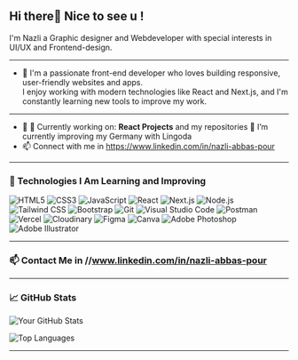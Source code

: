 ## Hi there👋 Nice to see u !
I'm Nazli a Graphic designer and Webdeveloper with special interests in UI/UX and Frontend-design.
____________________________________________________________________________________________________________

- 🔭 I'm a passionate front-end developer who loves building responsive, user-friendly websites and apps.  
I enjoy working with modern technologies like React and Next.js, and I'm constantly learning new tools to improve my work.

_________________________________________________________________________________________________________________________________

- 🌱 🔭 Currently working on: **React Projects** and my repositories 
💬 I’m currently improving my Germany with Lingoda
- 📫 Connect with me in https://www.linkedin.com/in/nazli-abbas-pour
_________________________________________________________________________________________________________________________________

### 🚀 Technologies I Am Learning and Improving
![HTML5](https://img.shields.io/badge/-HTML5-E34F26?style=flat-square&logo=html5&logoColor=white)
![CSS3](https://img.shields.io/badge/-CSS3-1572B6?style=flat-square&logo=css3)
![JavaScript](https://img.shields.io/badge/-JavaScript-F7DF1E?style=flat-square&logo=javascript&logoColor=black)
![React](https://img.shields.io/badge/-React-20232A?style=flat-square&logo=react)
![Next.js](https://img.shields.io/badge/-Next.js-000000?style=flat-square&logo=next.js)
![Node.js](https://img.shields.io/badge/-Node.js-339933?style=flat-square&logo=nodedotjs&logoColor=white)
![Tailwind CSS](https://img.shields.io/badge/-Tailwind%20CSS-38B2AC?style=flat-square&logo=tailwind-css)
![Bootstrap](https://img.shields.io/badge/-Bootstrap-563D7C?style=flat-square&logo=bootstrap)
![Git](https://img.shields.io/badge/-Git-F05032?style=flat-square&logo=git&logoColor=white)
![Visual Studio Code](https://img.shields.io/badge/-VS%20Code-007ACC?style=flat-square&logo=visual-studio-code)
![Postman](https://img.shields.io/badge/-Postman-FF6C37?style=flat-square&logo=postman&logoColor=white)
![Vercel](https://img.shields.io/badge/-Vercel-000000?style=flat-square&logo=vercel)
![Cloudinary](https://img.shields.io/badge/-Cloudinary-3448C5?style=flat-square&logo=cloudinary&logoColor=white)
![Figma](https://img.shields.io/badge/-Figma-F24E1E?style=flat-square&logo=figma&logoColor=white)
![Canva](https://img.shields.io/badge/-Canva-00C4CC?style=flat-square&logo=canva&logoColor=white)
![Adobe Photoshop](https://img.shields.io/badge/-Photoshop-31A8FF?style=flat-square&logo=adobe-photoshop&logoColor=white)
![Adobe Illustrator](https://img.shields.io/badge/-Illustrator-FF9A00?style=flat-square&logo=adobe-illustrator&logoColor=white)
___________________________________________________________________________________________________________________________________

### 📫 Contact Me in //www.linkedin.com/in/nazli-abbas-pour
____________________________________________________________________________________________________________________________

### 📈 GitHub Stats

![Your GitHub Stats](https://github-readme-stats.vercel.app/api?username=Nazlipour&show_icons=true&theme=radical)


![Top Languages](https://github-readme-stats.vercel.app/api/top-langs/?username=Nazlipour&layout=compact&theme=radical)

---




